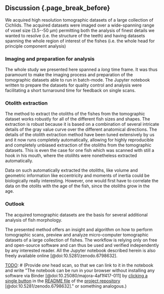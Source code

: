 ## Discussion {.page_break_before}

We acquired high resolution tomographic datasets of a large collection of Cichlids.
The acquired datasets were imaged over a wide-spanning range of voxel size (3.5--50 μm) permitting both the analysis of finest details we wanted to resolve (i.e. the structure of the teeth) and having datasets spanning the whole region of interest of the fishes (i.e. the whole head for principle component analysis)

### Imaging and preparation for analysis

The whole study we presented here spanned a *long* time frame.
It was thus paramount to make the imaging process and preparation of the tomographic datasets able to run in batch-mode.
The Jupyter notebook written to prepare the datasets for quality control and analysis were facilitating a short turnaround time for feedback on single scans.

### Otolith extraction

The method to extract the otoliths of the fishes from the tomographic dataset works robustly for all of the different fish sizes and shapes.
The extraction is robust because it is based on a combination of several intricate details of the gray value curve over the different anatomical directions.
The details of the otolith extraction method have been tuned extensively by us and it now runs completely automatically, allowing for highly reproducible and completely unbiased extraction of the otoliths from the tomographic datasets.
This is even the case for one fish which was scanned with still a hook in his mouth, where the otolihts were nonetheless extracted automatically.

Data on such automatically extracted the otoliths, like volume and geometric information like eccentricity and moments of inertia could be biologically really interesting.
However, one would first have to correlate the data on the otolits with the age of the fish, since the otoliths grow in the age.

### Outlook

The acquired tomographic datasets are the basis for several additional analysis of fish morphology.

[TODO]: # (*Very* briefly mention further work from Kassandra and 'another Postdoc' that Ole mentioned.)

The presented method offers an insight and algorithm on how to perform tomographic scans, preview and analyze micro-computer tomographic datasets of a large collection of fishes.
The workflow is relying only on free and open-source software and can thus be used and verified independently by any interested reader.
All the Jupyter notebook described herein is also freely available online [@doi:10.5281/zenodo.6798632].

[TODO]: # (Provide *one* head scan, so that we can link to it in the notebook and write "The notebook can be run in your browser without installing any software via Binder [@doi:10.25080/majora-4af1f417-011] by [clicking a single button](https://mybinder.org/v2/gh/habi/eawag/HEAD) in the [README file](https://github.com/habi/EAWAG/blob/master/README.md) of the [project repository](https://github.com/habi/EAWAG) [@doi:10.5281/zenodo.6798632]." or something analogous.)
